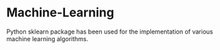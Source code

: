 # Machine-Learning
Python sklearn package has been used for the implementation of various machine learning algorithms.
